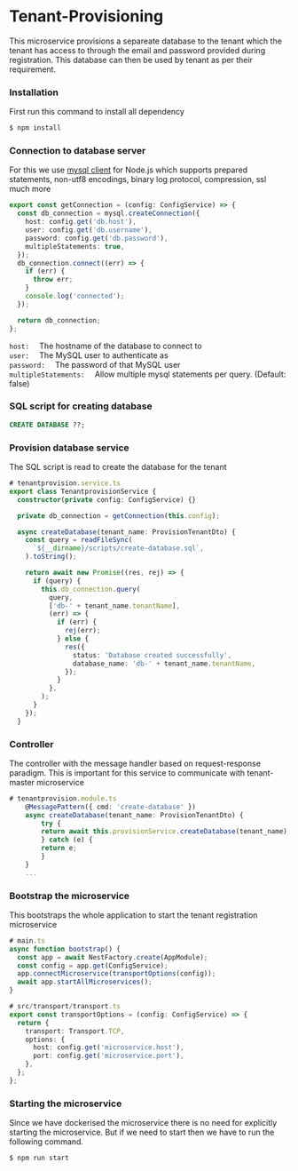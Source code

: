 # Tenant-Provisioning

This microservice provisions a separeate database to the tenant which the tenant has access to through the email and password provided during registration. This database can then be used by tenant as per their requirement.

### Installation
First run this command to install all dependency
```bash
$ npm install
```
### Connection to database server
For this we use [mysql client](https://www.npmjs.com/package/mysql2) for Node.js which supports prepared statements, non-utf8 encodings, binary log protocol, compression, ssl much more

```ts
export const getConnection = (config: ConfigService) => {
  const db_connection = mysql.createConnection({
    host: config.get('db.host'),
    user: config.get('db.username'),
    password: config.get('db.password'),
    multipleStatements: true,
  });
  db_connection.connect((err) => {
    if (err) {
      throw err;
    }
    console.log('connected');
  });

  return db_connection;
};
``` 
`host:  ` The hostname of the database to connect to  
`user:  ` The MySQL user to authenticate as  
`password:  ` The password of that MySQL user  
`multipleStatements:  ` Allow multiple mysql statements per query. (Default: false)  

### SQL script for creating database
```sql
CREATE DATABASE ??;
```
### Provision database service
The SQL script is read to create the database for the tenant

```ts
# tenantprovision.service.ts
export class TenantprovisionService {
  constructor(private config: ConfigService) {}

  private db_connection = getConnection(this.config);

  async createDatabase(tenant_name: ProvisionTenantDto) {
    const query = readFileSync(
      `${__dirname}/scripts/create-database.sql`,
    ).toString();

    return await new Promise((res, rej) => {
      if (query) {
        this.db_connection.query(
          query,
          ['db-' + tenant_name.tenantName],
          (err) => {
            if (err) {
              rej(err);
            } else {
              res({
                status: 'Database created successfully',
                database_name: 'db-' + tenant_name.tenantName,
              });
            }
          },
        );
      }
    });
  }
```

### Controller
The controller with the message handler based on request-response paradigm. This is important for this service to communicate with tenant-master microservice

```ts
# tenantprovision.module.ts
    @MessagePattern({ cmd: 'create-database' })
    async createDatabase(tenant_name: ProvisionTenantDto) {
        try {
        return await this.provisionService.createDatabase(tenant_name);
        } catch (e) {
        return e;
        }
    }
    ...
```
### Bootstrap the microservice
This bootstraps the whole application to start the tenant registration microservice

```ts
# main.ts
async function bootstrap() {
  const app = await NestFactory.create(AppModule);
  const config = app.get(ConfigService);
  app.connectMicroservice(transportOptions(config));
  await app.startAllMicroservices();
}

# src/transport/transport.ts
export const transportOptions = (config: ConfigService) => {
  return {
    transport: Transport.TCP,
    options: {
      host: config.get('microservice.host'),
      port: config.get('microservice.port'),
    },
  };
};
```
### Starting the microservice
Since we have dockerised the microservice there is no need for explicitly starting the microservice. But if we need to start then we have to run the following command.
```bash
$ npm run start
```
